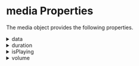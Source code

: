 
media Properties
================

The media object provides the following properties.

<details close markdown="block"><summary>data</summary> 

* * *

Holds the data object that contains the sound associated with the media object.

### Syntax

```

data
```

### Example

```

var theFile = new voltmx.io.File("MyAudioFile.mp3");
var mediaObj = voltmx.media.createFromFile(theFile);
voltmx.print("The data inside the media object is:" + mediaObj.data);
```

### Type

JavaScript object.

### Read/Write

Read only.

### Platform Availability

Windows10, Android, iOS

* * *

</details>
<details close markdown="block"><summary>duration</summary> 

* * *

Contains the duration of the audio in seconds.

### Syntax

```

duration
```

### Example

```

var theFile = new voltmx.io.File("MyAudioFile.mp3");
var mediaObj = voltmx.media.createFromFile(theFile);
voltmx.print("The duration of the media is:" + mediaObj.duration);
```

### Type

Number

### Read/Write

Read only.

### Platform Availability

Windows10, Android, iOS

* * *

</details>
<details close markdown="block"><summary>isPlaying</summary> 

* * *

This property contains a Boolean value that indicates whether or not the audio is currently playing.

### Syntax

```

isPlaying
```

### Example

```

var theFile = new voltmx.io.File("MyAudioFile.mp3");
var mediaObj = voltmx.media.createFromFile(theFile);
voltmx.print("The media is being played now or not:" + mediaObj.isPlaying);
```

### Type

Boolean

### Read/Write

Read only

### Platform Availability

Windows10, Android, iOS

* * *

</details>
<details close markdown="block"><summary>volume</summary> 

* * *

Contains the current volume level.

### Syntax

```

volume
```

### Example

```

var theFile = new voltmx.io.File("MyAudioFile.mp3");
var mediaObj = voltmx.media.createFromFile(theFile);
voltmx.print("The volume of the media is:" + mediaObj.volume);
```

### Type

Double

### Read/Write

Read+Write

### Remarks

Use this property to read the current volume level or set a new volume level for playing back the audio file. Valid values for this property range from 0.0 to 1.0 inclusive.

### Platform Availability

Windows10, Android, iOS

* * *

![](resources/prettify/onload.png)
</details>